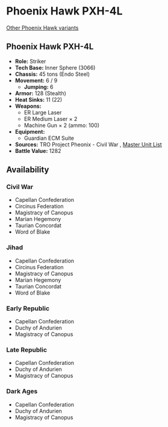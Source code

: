 # Phoenix Hawk PXH-4L 

[Other Phoenix Hawk variants](../phoenix_hawk.md) 

## Phoenix Hawk PXH-4L 

- **Role:** Striker 
- **Tech Base:** Inner Sphere (3066) 
- **Chassis:** 45 tons (Endo Steel) 
- **Movement:** 6 / 9 
  - **Jumping:** 6 
- **Armor:** 128 (Stealth) 
- **Heat Sinks:** 11 (22) 
- **Weapons:** 
  - ER Large Laser 
  - ER Medium Laser × 2 
  - Machine Gun × 2 (ammo: 100) 
- **Equipment:** 
  - Guardian ECM Suite 
- **Sources:** TRO Project Pheonix - Civil War , [Master Unit List](http://masterunitlist.info/Unit/Details/2503/phoenix-hawk-pxh-4l) 
- **Battle Value:** 1282 

## Availability 

### Civil War 

- Capellan Confederation 
- Circinus Federation 
- Magistracy of Canopus 
- Marian Hegemony 
- Taurian Concordat 
- Word of Blake 

### Jihad 

- Capellan Confederation 
- Circinus Federation 
- Magistracy of Canopus 
- Marian Hegemony 
- Taurian Concordat 
- Word of Blake 

### Early Republic 

- Capellan Confederation 
- Duchy of Andurien 
- Magistracy of Canopus 

### Late Republic 

- Capellan Confederation 
- Duchy of Andurien 
- Magistracy of Canopus 

### Dark Ages 

- Capellan Confederation 
- Duchy of Andurien 
- Magistracy of Canopus 

